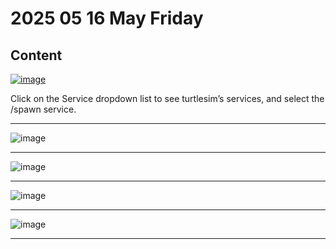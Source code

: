 # 2025 05 16 May Friday

## Content


[![image](https://github.com/user-attachments/assets/a1f47a35-77b8-435d-b5d1-c189e90a2267)](https://docs.ros.org/en/humble/Tutorials/Beginner-CLI-Tools/Introducing-Turtlesim/Introducing-Turtlesim.html#use-turtlesim)

Click on the Service dropdown list to see turtlesim’s services, and select the /spawn service.

____


![image](https://github.com/user-attachments/assets/97c68c92-e648-419e-b425-32fc04f6bf7f)

____


![image](https://github.com/user-attachments/assets/f961bae4-b891-4f82-9b6a-52c3ae66785f)


_____

![image](https://github.com/user-attachments/assets/baab2454-5226-47e4-a216-d351d6526f95)

____


![image](https://github.com/user-attachments/assets/3409c4ee-d7ec-44d0-9472-f170277d907d)


____

